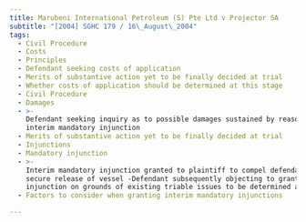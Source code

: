 ```yaml
---
title: Marubeni International Petroleum (S) Pte Ltd v Projector SA
subtitle: "[2004] SGHC 179 / 16\_August\_2004"
tags:
  - Civil Procedure
  - Costs
  - Principles
  - Defendant seeking costs of application
  - Merits of substantive action yet to be finally decided at trial
  - Whether costs of application should be determined at this stage
  - Civil Procedure
  - Damages
  - >-
    Defendant seeking inquiry as to possible damages sustained by reason of
    interim mandatory injunction
  - Merits of substantive action yet to be finally decided at trial
  - Injunctions
  - Mandatory injunction
  - >-
    Interim mandatory injunction granted to plaintiff to compel defendants to
    secure release of vessel -Defendant subsequently objecting to granting of
    injunction on grounds of existing triable issues to be determined at trial
  - Factors to consider when granting interim mandatory injunctions

---
```



